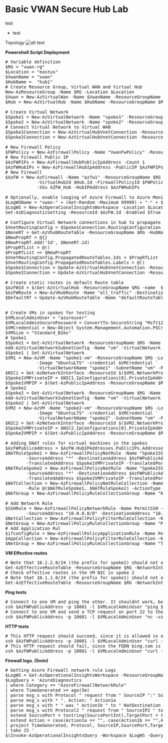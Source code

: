 # Basic VWAN Secure Hub Lab
test
- test

Topology
![alt text](https:.png)

**Powershell Script Deployment**
<pre lang="...">
# Variable definition
$RG = "vwan-rg"
$Location = "eastus"
$VwanName = "vwan"
$HubName =  "hub1"
# Create Resource Group, Virtual WAN and Virtual Hub
New-AzResourceGroup -Name $RG -Location $Location
$Vwan = New-AzVirtualWan -Name $VwanName -ResourceGroupName $RG -Location $Location -AllowVnetToVnetTraffic -AllowBranchToBranchTraffic -VirtualWANType "Standard"
$Hub = New-AzVirtualHub -Name $HubName -ResourceGroupName $RG -VirtualWan $Vwan -Location $Location -AddressPrefix "192.168.1.0/24" -Sku "Standard"

# Create Virtual Network
$Spoke1 = New-AzVirtualNetwork -Name "spoke1" -ResourceGroupName $RG -Location $Location -AddressPrefix "10.1.1.0/24"
$Spoke2 = New-AzVirtualNetwork -Name "spoke2" -ResourceGroupName $RG -Location $Location -AddressPrefix "10.1.2.0/24"
# Connect Virtual Network to Virtual WAN
$Spoke1Connection = New-AzVirtualHubVnetConnection -ResourceGroupName $RG -ParentResourceName  $HubName -Name "spoke1" -RemoteVirtualNetwork $Spoke1 -EnableInternetSecurityFlag $True
$Spoke2Connection = New-AzVirtualHubVnetConnection -ResourceGroupName $RG -ParentResourceName  $HubName -Name "spoke2" -RemoteVirtualNetwork $Spoke2 -EnableInternetSecurityFlag $True

# New Firewall Policy
$FWPolicy = New-AzFirewallPolicy -Name "VwanFwPolicy" -ResourceGroupName $RG -Location $Location
# New Firewall Public IP
$AzFWPIPs = New-AzFirewallHubPublicIpAddress -Count 1
$AzFWHubIPs = New-AzFirewallHubIpAddress -PublicIP $AzFWPIPs
# New Firewall
$AzFW = New-AzFirewall -Name "azfw1" -ResourceGroupName $RG -Location $Location `
            -VirtualHubId $Hub.Id -FirewallPolicyId $FWPolicy.Id `
            -Sku AZFW_Hub -HubIPAddress $AzFWHubIPs

# Optionally, enable looging of Azure Firewall to Azure Monitor
$LogWSName = "vwan-" + (Get-Random -Maximum 99999) + "-" + $RG
$LogWS = New-AzOperationalInsightsWorkspace -Location $Location -Name $LogWSName -Sku Standard -ResourceGroupName $RG
Set-AzDiagnosticSetting -ResourceId $AzFW.Id -Enabled $True -Category AzureFirewallApplicationRule, AzureFirewallNetworkRule -WorkspaceId $LogWS.ResourceId

# Configure Virtual Network connections in hub to propagate to None
$VnetRoutingConfig = $Spoke1Connection.RoutingConfiguration    # We take $Spoke1Connection as baseline for the future vnet config, all vnets will have an identical config
$NoneRT = Get-AzVhubRouteTable -ResourceGroupName $RG -HubName $HubName -Name "noneRouteTable"
$NewPropRT = @{}
$NewPropRT.Add('Id', $NoneRT.id)
$PropRTList = @()
$PropRTList += $NewPropRT
$VnetRoutingConfig.PropagatedRouteTables.Ids = $PropRTList
$VnetRoutingConfig.PropagatedRouteTables.Labels = @()
$Spoke1Connection = Update-AzVirtualHubVnetConnection -ResourceGroupName $RG -ParentResourceName  $HubName -Name "spoke1" -RoutingConfiguration $VnetRoutingConfig
$Spoke2Connection = Update-AzVirtualHubVnetConnection -ResourceGroupName $RG -ParentResourceName  $HubName -Name "spoke2" -RoutingConfiguration $VnetRoutingConfig

# Create static routes in default Route table
$AzFWId = $(Get-AzVirtualHub -ResourceGroupName $RG -name  $HubName).AzureFirewall.Id
$AzFWRoute = New-AzVHubRoute -Name "all_traffic" -Destination @("0.0.0.0/0", "10.0.0.0/8", "172.16.0.0/12", "192.168.0.0/16") -DestinationType "CIDR" -NextHop $AzFWId -NextHopType "ResourceId"
$DefaultRT = Update-AzVHubRouteTable -Name "defaultRouteTable" -ResourceGroupName $RG -VirtualHubName  $HubName -Route @($AzFWRoute)


# Create VMs in spokes for testing
$VMLocalAdminUser = "azureuser"
$VMLocalAdminSecurePassword = ConvertTo-SecureString "Msft123Msft123" -AsPlainText -Force
$VMCredential = New-Object System.Management.Automation.PSCredential ($VMLocalAdminUser, $VMLocalAdminSecurePassword);
$VMSize = "Standard_B2ms"
# Spoke1
$Spoke1 = Get-AzVirtualNetwork -ResourceGroupName $RG -Name "spoke1"
Add-AzVirtualNetworkSubnetConfig -Name "vm" -VirtualNetwork $Spoke1 -AddressPrefix "10.1.1.0/26"
$Spoke1 | Set-AzVirtualNetwork
$VM1 = New-AzVM -Name "spoke1-vm" -ResourceGroupName $RG -Location $Location `
            -Image "UbuntuLTS" -credential $VMCredential `
            -VirtualNetworkName "spoke1" -SubnetName "vm" -PublicIpAddressName "spoke1-pip"
$NIC1 = Get-AzNetworkInterface -ResourceId $($VM1.NetworkProfile.NetworkInterfaces[0].Id)
$Spoke1VMPrivateIP = $NIC1.IpConfigurations[0].PrivateIpAddress
$Spoke1VMPIP = $(Get-AzPublicIpAddress -ResourceGroupName $RG -Name "spoke1-pip")
# Spoke2
$Spoke2 = Get-AzVirtualNetwork -ResourceGroupName $RG -Name "spoke2"
Add-AzVirtualNetworkSubnetConfig -Name "vm" -VirtualNetwork $Spoke2 -AddressPrefix "10.1.2.0/26"
$Spoke2 | Set-AzVirtualNetwork
$VM2 = New-AzVM -Name "spoke2-vm" -ResourceGroupName $RG -Location $Location `
            -Image "UbuntuLTS" -credential $VMCredential `
            -VirtualNetworkName "spoke2" -SubnetName "vm" -PublicIpAddressName "spoke2-pip"
$NIC2 = Get-AzNetworkInterface -ResourceId $($VM2.NetworkProfile.NetworkInterfaces[0].Id)
$Spoke2VMPrivateIP = $NIC2.IpConfigurations[0].PrivateIpAddress
$Spoke2VMPIP = $(Get-AzPublicIpAddress -ResourceGroupName $RG -Name "spoke2-pip")

# Adding DNAT rules for virtual machines in the spokes
$AzFWPublicAddress = $AzFW.HubIPAddresses.PublicIPs.Addresses[0].Address
$NATRuleSpoke1 = New-AzFirewallPolicyNatRule -Name "Spoke1SSH" -Protocol "TCP" `
        -SourceAddress "*" -DestinationAddress $AzFWPublicAddress -DestinationPort 10001 `
        -TranslatedAddress $Spoke1VMPrivateIP -TranslatedPort 22
$NATRuleSpoke2 = New-AzFirewallPolicyNatRule -Name "Spoke2SSH" -Protocol "TCP" `
        -SourceAddress "*" -DestinationAddress $AzFWPublicAddress -DestinationPort 10002 `
        -TranslatedAddress $Spoke2VMPrivateIP -TranslatedPort 22
$NATCollection = New-AzFirewallPolicyNatRuleCollection -Name "SSH" -Priority 100 `
        -Rule @($NATRuleSpoke1, $NATRuleSpoke2) -ActionType "Dnat"
$NATGroup = New-AzFirewallPolicyRuleCollectionGroup -Name "NAT" -Priority 100 -RuleCollection $NATCollection -FirewallPolicyObject $FWPolicy

# Add Network Rule
$SSHRule = New-AzFirewallPolicyNetworkRule -Name PermitSSH -Protocol TCP `
        -SourceAddress "10.0.0.0/8" -DestinationAddress "10.0.0.0/8" -DestinationPort 22
$NetCollection = New-AzFirewallPolicyFilterRuleCollection -Name "Management" -Priority 100 -ActionType Allow -Rule $SSHRule
$NetGroup = New-AzFirewallPolicyRuleCollectionGroup -Name "Management" -Priority 200 -RuleCollection $NetCollection -FirewallPolicyObject $FWPolicy
# Add Application Rul
$ifconfigRule = New-AzFirewallPolicyApplicationRule -Name PermitIfconfig -SourceAddress "10.0.0.0/8" -TargetFqdn "ifconfig.co" -Protocol "http:80","https:443"
$AppCollection = New-AzFirewallPolicyFilterRuleCollection -Name "TargetURLs" -Priority 300 -ActionType Allow -Rule $ifconfigRule
$NetGroup = New-AzFirewallPolicyRuleCollectionGroup -Name "TargetURLs" -Priority 300 -RuleCollection $AppCollection -FirewallPolicyObject $FWPolicy
</pre>

**VM Effective routes**
<pre lang="...">
# Note that 10.1.2.0/24 (the prefix for spoke2) should not appear
Get-AzEffectiveRouteTable -ResourceGroupName $RG -NetworkInterfaceName $NIC1.Name | ft
# Check effective routes in the VM NIC in spoke 2
# Note that 10.1.1.0/24 (the prefix for spoke1) should not appear
Get-AzEffectiveRouteTable -ResourceGroupName $RG -NetworkInterfaceName $NIC2.Name | ft
</pre>

**Ping tests**
<pre lang="...">
# Connect to one VM and ping the other. It shouldnt work, because the firewall should drop the traffic, since no rule for ICMP is configured
ssh $AzFWPublicAddress -p 10001 -l $VMLocalAdminUser "ping $Spoke2VMPrivateIP -c 5"
# Connect to one VM and send a TCP request on port 22 to the other. It should work, because the firewall is configured to allow SSH traffic (port 22)
ssh $AzFWPublicAddress -p 10001 -l $VMLocalAdminUser "nc -vz $Spoke2VMPrivateIP 22"
</pre>

**HTTP tests**
<pre lang="...">
# This HTTP request should succeed, since it is allowed in an app rule in the AzFW, and return the public IP of the FW
ssh $AzFWPublicAddress -p 10001 -l $VMLocalAdminUser "curl -s4 ifconfig.co"
# This HTTP request should fail, since the FQDN bing.com is not in any app rule in the firewall policy
ssh $AzFWPublicAddress -p 10001 -l $VMLocalAdminUser "curl -s4 bing.com"
</pre>

**Firewall logs. (5min)**
<pre lang="...">
# Getting Azure Firewall network rule Logs
$LogWS = Get-AzOperationalInsightsWorkspace -ResourceGroupName $RG
$LogQuery = 'AzureDiagnostics 
| where Category == "AzureFirewallNetworkRule" 
| where TimeGenerated >= ago(5m) 
| parse msg_s with Protocol " request from " SourceIP ":" SourcePortInt:int " to " TargetIP ":" TargetPortInt:int * 
| parse msg_s with * ". Action: " Action1a 
| parse msg_s with * " was " Action1b " to " NatDestination 
| parse msg_s with Protocol2 " request from " SourceIP2 " to " TargetIP2 ". Action: " Action2 
| extend SourcePort = tostring(SourcePortInt),TargetPort = tostring(TargetPortInt) 
| extend Action = case(Action1a == "", case(Action1b == "",Action2,Action1b), Action1a),Protocol = case(Protocol == "", Protocol2, Protocol),SourceIP = case(SourceIP == "", SourceIP2, SourceIP),TargetIP = case(TargetIP == "", TargetIP2, TargetIP),SourcePort = case(SourcePort == "", "N/A", SourcePort),TargetPort = case(TargetPort == "", "N/A", TargetPort),NatDestination = case(NatDestination == "", "N/A", NatDestination) 
| project TimeGenerated, Protocol, SourceIP,SourcePort,TargetIP,TargetPort,Action, NatDestination, Resource 
| take 25 '
$(Invoke-AzOperationalInsightsQuery -Workspace $LogWS -Query $LogQuery).Results | ft
</pre>
